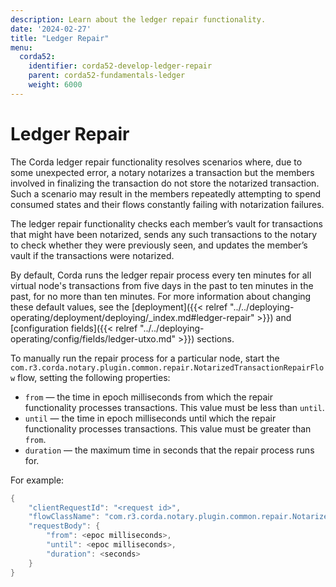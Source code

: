 ```yaml
---
description: Learn about the ledger repair functionality.
date: '2024-02-27'
title: "Ledger Repair"
menu:
  corda52:
    identifier: corda52-develop-ledger-repair
    parent: corda52-fundamentals-ledger
    weight: 6000
---
```


# Ledger Repair

The Corda ledger repair functionality resolves scenarios where, due to some unexpected error, a notary notarizes a transaction but the members involved in finalizing the transaction do not store the notarized transaction. Such a scenario may result in the members repeatedly attempting to spend consumed states and their flows constantly failing with notarization failures.

The ledger repair functionality checks each member’s vault for transactions that might have been notarized, sends any such transactions to the notary to check whether they were previously seen, and updates the member’s vault if the transactions were notarized.

By default, Corda runs the ledger repair process every ten minutes for all virtual node's transactions from five days in the past to ten minutes in the past, for no more than ten minutes. For more information about changing these default values, see the [deployment]({{< relref "../../deploying-operating/deployment/deploying/_index.md#ledger-repair" >}}) and [configuration fields]({{< relref "../../deploying-operating/config/fields/ledger-utxo.md" >}}) sections.

To manually run the repair process for a particular node, start the `com.r3.corda.notary.plugin.common.repair.NotarizedTransactionRepairFlow` flow, setting the following properties:

* `from` — the time in epoch milliseconds from which the repair functionality processes transactions. This value must be less than `until`.
* `until` — the time in epoch milliseconds until which the repair functionality processes transactions. This value must be greater than `from`.
* `duration` — the maximum time in seconds that the repair process runs for.

For example:

```kotlin
{
    "clientRequestId": "<request id>",
    "flowClassName": "com.r3.corda.notary.plugin.common.repair.NotarizedTransactionRepairFlow",
    "requestBody": {
        "from": <epoc milliseconds>,
        "until": <epoc milliseconds>,
        "duration": <seconds>
    }
}
```
